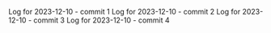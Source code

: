 Log for 2023-12-10 - commit 1
Log for 2023-12-10 - commit 2
Log for 2023-12-10 - commit 3
Log for 2023-12-10 - commit 4

